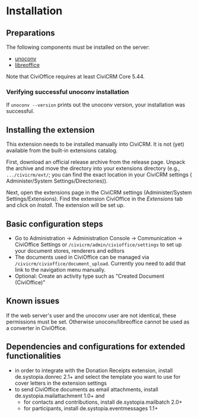 # Installation

## Preparations

The following components must be installed on the server:

- [unoconv](https://github.com/unoconv/)
- [libreoffice](https://www.libreoffice.org/)

Note that CiviOffice requires at least CiviCRM Core 5.44.

### Verifying successful unoconv installation

If `unoconv --version` prints out the unoconv version, your installation was
successful.

## Installing the extension

This extension needs to be installed manually into CiviCRM. It is not (yet)
available from the built-in extensions catalog.

First, download an official release archive from the release page. Unpack the
archive and move the directory into your extensions directory (e.g.,
`.../civicrm/ext/`; you can find the exact location in your CiviCRM settings (
Administer/System Settings/Directories)).

Next, open the extensions page in the CiviCRM settings (Administer/System
Settings/Extensions). Find the extension CiviOffice in the *Extensions* tab and
click on *Install*. The extension will be set up.

## Basic configuration steps

- Go to Administration -> Administration Console -> Communication -> CiviOffice
  Settings or ``/civicrm/admin/civioffice/settings`` to set up your document
  stores, renderers and editors
- The documents used in CiviOffice can be managed
  via ``/civicrm/civioffice/document_upload``. Currently you need to add that
  link to the navigation menu manually.
- Optional: Create an activity type such as "Created Document (CiviOffice)"

## Known issues

If the web server's user and the unoconv user are not identical, these
permissions must be set. Otherwise unoconv/libreoffice cannot be used as a
converter in CiviOffice.

## Dependencies and configurations for extended functionalities

- in order to integrate with the Donation Receipts extension, install
  de.systopia.donrec 2.1+ and select the template you want to use for cover
  letters in the extension settings
- to send CiviOffice documents as email attachments, install
  de.systopia.mailattachment 1.0+ and
  - for contacts and contributions, install de.systopia.mailbatch 2.0+
  - for participants, install de.systopia.eventmessages 1.1+